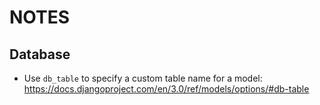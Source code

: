 # NOTES

## Database

* Use `db_table` to specify a custom table name for a model: https://docs.djangoproject.com/en/3.0/ref/models/options/#db-table
